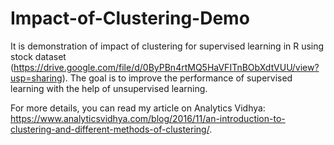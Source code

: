 # Impact-of-Clustering-Demo

It is demonstration of impact of clustering for supervised learning in R using stock dataset (https://drive.google.com/file/d/0ByPBn4rtMQ5HaVFITnBObXdtVUU/view?usp=sharing). The goal is to improve the performance of supervised learning with the help of unsupervised learning.

For more details, you can read my article on Analytics Vidhya: https://www.analyticsvidhya.com/blog/2016/11/an-introduction-to-clustering-and-different-methods-of-clustering/.
